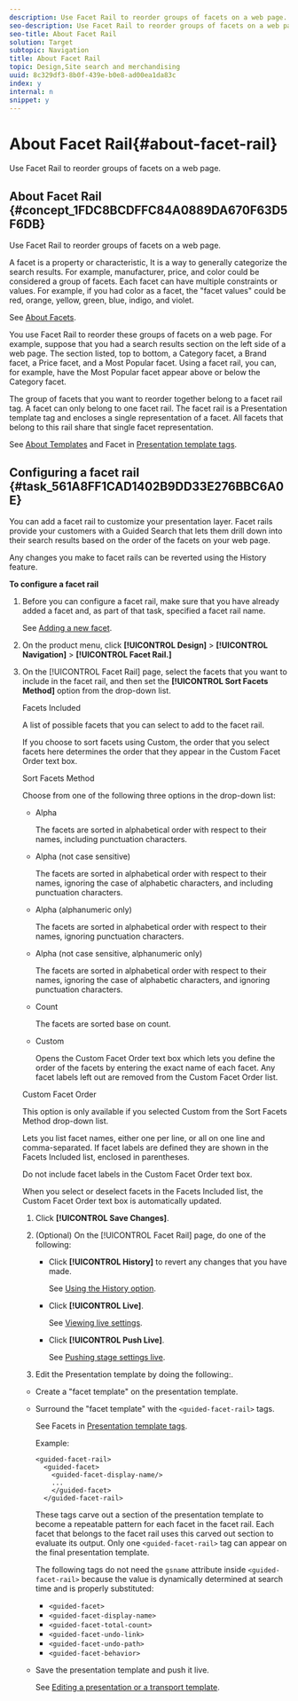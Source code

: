 ```yaml
---
description: Use Facet Rail to reorder groups of facets on a web page.
seo-description: Use Facet Rail to reorder groups of facets on a web page.
seo-title: About Facet Rail
solution: Target
subtopic: Navigation
title: About Facet Rail
topic: Design,Site search and merchandising
uuid: 8c329df3-8b0f-439e-b0e8-ad00ea1da83c
index: y
internal: n
snippet: y
---
```


# About Facet Rail{#about-facet-rail}

Use Facet Rail to reorder groups of facets on a web page.

## About Facet Rail {#concept_1FDC8BCDFFC84A0889DA670F63D5F6DB}

Use Facet Rail to reorder groups of facets on a web page. 

A facet is a property or characteristic, It is a way to generally categorize the search results. For example, manufacturer, price, and color could be considered a group of facets. Each facet can have multiple constraints or values. For example, if you had color as a facet, the "facet values" could be red, orange, yellow, green, blue, indigo, and violet.

See [About Facets](../c-about-design-menu/c-about-facets.md#concept_FA912B3B41EE493DB2F492D188457FF5).

You use Facet Rail to reorder these groups of facets on a web page. For example, suppose that you had a search results section on the left side of a web page. The section listed, top to bottom, a Category facet, a Brand facet, a Price facet, and a Most Popular facet. Using a facet rail, you can, for example, have the Most Popular facet appear above or below the Category facet.

The group of facets that you want to reorder together belong to a facet rail tag. A facet can only belong to one facet rail. The facet rail is a Presentation template tag and encloses a single representation of a facet. All facets that belong to this rail share that single facet representation.

See [About Templates](../c-about-design-menu/c-about-templates.md#concept_06EB481B14864E18A8AE2BCD1D6EF0B5) and Facet in [Presentation template tags](../c-appendices/c-templates.md#reference_F1BBF616BCEC4AD7B2548ECD3CA74C64). 

## Configuring a facet rail {#task_561A8FF1CAD1402B9DD33E276BBC6A0E}

You can add a facet rail to customize your presentation layer. Facet rails provide your customers with a Guided Search that lets them drill down into their search results based on the order of the facets on your web page.

<!-- 

t_configuring_facet_rail.xml

 -->

Any changes you make to facet rails can be reverted using the History feature.

**To configure a facet rail** 

1. Before you can configure a facet rail, make sure that you have already added a facet and, as part of that task, specified a facet rail name.

   See [Adding a new facet](../c-about-design-menu/c-about-facets.md#task_FC07BFFA62CA4B718D6CBF4F2855C89B). 
1. On the product menu, click **[!UICONTROL Design]** > **[!UICONTROL Navigation]** > **[!UICONTROL Facet Rail.]**
1. On the [!UICONTROL Facet Rail] page, select the facets that you want to include in the facet rail, and then set the **[!UICONTROL Sort Facets Method]** option from the drop-down list.

   <!-- 

r_facet_rail_options.xml

 -->

<table id="table_F1912CBB3ACE418B9763DF7A480AF4E3"> 
 <thead> 
  <tr> 
   <th colname="col1" class="entry"> <p>Feature/Option </p> </th> 
   <th colname="col2" class="entry"> <p>Description </p> </th> 
  </tr> 
 </thead>
 <tbody> 
  <tr> 
   <td colname="col1"> <p>Facet Rail Name </p> </td> 
   <td colname="col2"> <p>Identifies the name of the facet rail. </p> <p>You create the name of the facet rail at the time you add the facet. </p> <p>See <a href="../c-about-design-menu/c-about-facets.md#task_FC07BFFA62CA4B718D6CBF4F2855C89B" format="dita" scope="local"> Adding a new facet</a> </p> 
    <!--<p>To change the name of a facet rail, edit the facet. </p> <p>See <xref href="t_Editing_a_facet.xml#task_457EDC49983F4F7781873703AF574DA5" format="dita" scope="local">Editing a facet</xref>. </p>--> </td> 
  </tr> 
  <tr> 
   <td colname="col1"> <p>Facets Included </p> </td> 
   <td colname="col2"> <p>A list of possible facets that you can select to add to the facet rail. </p> <p>If you choose to sort facets using <span class="uicontrol"> Custom</span>, the order that you select facets here determines the order that they appear in the <span class="uicontrol"> Custom Facet Order</span> text box. </p> </td> 
  </tr> 
  <tr> 
   <td colname="col1"> <p>Sort Facets Method </p> </td> 
   <td colname="col2"> <p>Choose from one of the following three options in the drop-down list: </p> <p> 
     <ul id="ul_DD398ADCE9814CC0B4FDDDEED580F038"> 
      <li id="li_3BEA6E7D8BA247BCB5624EEBF78851EB"> <span class="uicontrol"> Alpha</span> <p>The facets are sorted in alphabetical order with respect to their names, including punctuation characters. </p> </li> 
      <li id="li_3BEA6E7D8BA247BCB5624EEBF78851EC"> <span class="uicontrol"> Alpha (not case sensitive)</span> <p>The facets are sorted in alphabetical order with respect to their names, ignoring the case of alphabetic characters, and including punctuation characters. </p> </li> 
      <li id="li_3BEA6E7D8BA247BCB5624EEBF78851ED"> <span class="uicontrol"> Alpha (alphanumeric only)</span> <p>The facets are sorted in alphabetical order with respect to their names, ignoring punctuation characters. </p> </li> 
      <li id="li_3BEA6E7D8BA247BCB5624EEBF78851EE"> <span class="uicontrol"> Alpha (not case sensitive, alphanumeric only)</span> <p>The facets are sorted in alphabetical order with respect to their names, ignoring the case of alphabetic characters, and ignoring punctuation characters. </p> </li> 
      <li id="li_6B71E95A671A4BEC8C701E6E63ED44DE"> <span class="uicontrol"> Count</span> <p>The facets are sorted base on count. </p> </li> 
      <li id="li_A8DBEB6D9D4B40799A606ACE8AE63A03"> <span class="uicontrol"> Custom</span> <p>Opens the <span class="uicontrol"> Custom Facet Order</span> text box which lets you define the order of the facets by entering the exact name of each facet. Any facet labels left out are removed from the <span class="uicontrol"> Custom Facet Order</span> list. </p> </li> 
     </ul> </p> </td> 
  </tr> 
  <tr> 
   <td colname="col1"> <p>Custom Facet Order </p> </td> 
   <td colname="col2"> <p>This option is only available if you selected <span class="uicontrol"> Custom</span> from the <span class="uicontrol"> Sort Facets Method</span> drop-down list. </p> <p>Lets you list facet names, either one per line, or all on one line and comma-separated. If facet labels are defined they are shown in the <span class="uicontrol"> Facets Included</span> list, enclosed in parentheses. </p> <p>Do not include facet labels in the <span class="uicontrol"> Custom Facet Order</span> text box. </p> <p>When you select or deselect facets in the <span class="uicontrol"> Facets Included</span> list, the <span class="uicontrol"> Custom Facet Order</span> text box is automatically updated. </p> </td> 
  </tr> 
 </tbody> 
</table>

1. Click **[!UICONTROL Save Changes]**.
1. (Optional) On the [!UICONTROL Facet Rail] page, do one of the following:

    * Click **[!UICONTROL History]** to revert any changes that you have made.

      See [Using the History option](../t-using-the-history-option.md#task_70DD3F87A67242BBBD2CB27156F43002).
    * Click **[!UICONTROL Live]**.

      See [Viewing live settings](../c-about-staging.md#task_401A0EBDB5DB4D4CA933CBA7BECDC10F).
    * Click **[!UICONTROL Push Live]**.

      See [Pushing stage settings live](../c-about-staging.md#task_44306783B4C0408AAA58B471DAF2D9A4).

1. Edit the Presentation template by doing the following:.

* Create a "facet template" on the presentation template. 
* Surround the "facet template" with the `<guided-facet-rail>` tags.

  See Facets in [Presentation template tags](../c-appendices/c-templates.md#reference_F1BBF616BCEC4AD7B2548ECD3CA74C64).

  Example:

  ```
  <guided-facet-rail>
    <guided-facet>
      <guided-facet-display-name/>
      ...
      </guided-facet>
    </guided-facet-rail>
  ```

  These tags carve out a section of the presentation template to become a repeatable pattern for each facet in the facet rail. Each facet that belongs to the facet rail uses this carved out section to evaluate its output. Only one `<guided-facet-rail>` tag can appear on the final presentation template.

  The following tags do not need the `gsname` attribute inside `<guided-facet-rail>` because the value is dynamically determined at search time and is properly substituted:

  * `<guided-facet>` 
  * `<guided-facet-display-name>` 
  * `<guided-facet-total-count>` 
  * `<guided-facet-undo-link>` 
  * `<guided-facet-undo-path>` 
  * `<guided-facet-behavior>`

* Save the presentation template and push it live.

   See [Editing a presentation or a transport template](../c-about-design-menu/c-about-templates.md#task_800E0E2265C34C028C92FEB5A1243EC3). 
